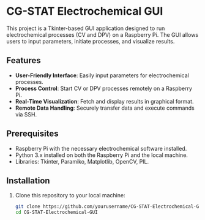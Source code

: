 # CG-STAT Electrochemical GUI

This project is a Tkinter-based GUI application designed to run electrochemical processes (CV and DPV) on a Raspberry Pi. The GUI allows users to input parameters, initiate processes, and visualize results.

## Features

- **User-Friendly Interface**: Easily input parameters for electrochemical processes.
- **Process Control**: Start CV or DPV processes remotely on a Raspberry Pi.
- **Real-Time Visualization**: Fetch and display results in graphical format.
- **Remote Data Handling**: Securely transfer data and execute commands via SSH.

## Prerequisites

- Raspberry Pi with the necessary electrochemical software installed.
- Python 3.x installed on both the Raspberry Pi and the local machine.
- Libraries: Tkinter, Paramiko, Matplotlib, OpenCV, PIL.

## Installation

1. Clone this repository to your local machine:
   ```bash
   git clone https://github.com/yourusername/CG-STAT-Electrochemical-GUI.git
   cd CG-STAT-Electrochemical-GUI
